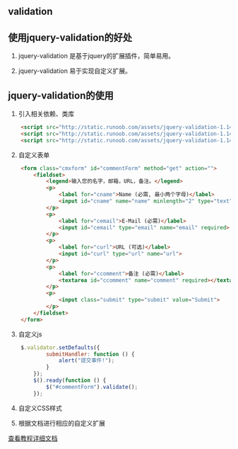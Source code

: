 
## validation


## 使用jquery-validation的好处

1. jquery-validation 是基于jquery的扩展插件，简单易用。

2. jquery-validation 易于实现自定义扩展。



## jquery-validation的使用

1. 引入相关依赖、类库

```html
    <script src="http://static.runoob.com/assets/jquery-validation-1.14.0/lib/jquery.js"></script>
    <script src="http://static.runoob.com/assets/jquery-validation-1.14.0/dist/jquery.validate.min.js"></script>
    <script src="http://static.runoob.com/assets/jquery-validation-1.14.0/dist/localization/messages_zh.js"></script>
```

2. 自定义表单

```html
    <form class="cmxform" id="commentForm" method="get" action="">
        <fieldset>
            <legend>输入您的名字，邮箱，URL，备注。</legend>
            <p>
                <label for="cname">Name (必需, 最小两个字母)</label>
                <input id="cname" name="name" minlength="2" type="text" required>
            </p>
            <p>
                <label for="cemail">E-Mail (必需)</label>
                <input id="cemail" type="email" name="email" required>
            </p>
            <p>
                <label for="curl">URL (可选)</label>
                <input id="curl" type="url" name="url">
            </p>
            <p>
                <label for="ccomment">备注 (必需)</label>
                <textarea id="ccomment" name="comment" required></textarea>
            </p>
            <p>
                <input class="submit" type="submit" value="Submit">
            </p>
        </fieldset>
    </form>

```

3. 自定义js

```js
    $.validator.setDefaults({
            submitHandler: function () {
                alert("提交事件!");
            }
        });
        $().ready(function () {
            $("#commentForm").validate();
        });

```

4. 自定义CSS样式


5. 根据文档进行相应的自定义扩展


[查看教程详细文档](http://www.runoob.com/jquery/jquery-plugin-validate.html)